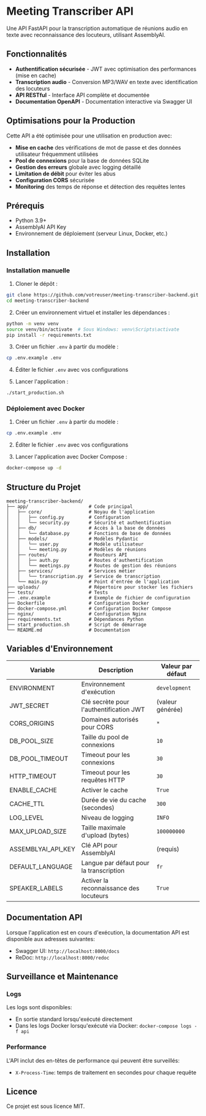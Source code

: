 # Meeting Transcriber API

Une API FastAPI pour la transcription automatique de réunions audio en texte avec reconnaissance des locuteurs, utilisant AssemblyAI.

## Fonctionnalités

- **Authentification sécurisée** - JWT avec optimisation des performances (mise en cache)
- **Transcription audio** - Conversion MP3/WAV en texte avec identification des locuteurs
- **API RESTful** - Interface API complète et documentée
- **Documentation OpenAPI** - Documentation interactive via Swagger UI

## Optimisations pour la Production

Cette API a été optimisée pour une utilisation en production avec:

- **Mise en cache** des vérifications de mot de passe et des données utilisateur fréquemment utilisées
- **Pool de connexions** pour la base de données SQLite
- **Gestion des erreurs** globale avec logging détaillé
- **Limitation de débit** pour éviter les abus
- **Configuration CORS** sécurisée
- **Monitoring** des temps de réponse et détection des requêtes lentes

## Prérequis

- Python 3.9+
- AssemblyAI API Key
- Environnement de déploiement (serveur Linux, Docker, etc.)

## Installation

### Installation manuelle

1. Cloner le dépôt :
```bash
git clone https://github.com/votreuser/meeting-transcriber-backend.git
cd meeting-transcriber-backend
```

2. Créer un environnement virtuel et installer les dépendances :
```bash
python -m venv venv
source venv/bin/activate  # Sous Windows: venv\Scripts\activate
pip install -r requirements.txt
```

3. Créer un fichier `.env` à partir du modèle :
```bash
cp .env.example .env
```

4. Éditer le fichier `.env` avec vos configurations

5. Lancer l'application :
```bash
./start_production.sh
```

### Déploiement avec Docker

1. Créer un fichier `.env` à partir du modèle :
```bash
cp .env.example .env
```

2. Éditer le fichier `.env` avec vos configurations

3. Lancer l'application avec Docker Compose :
```bash
docker-compose up -d
```

## Structure du Projet

```
meeting-transcriber-backend/
├── app/                      # Code principal
│   ├── core/                 # Noyau de l'application
│   │   ├── config.py         # Configuration
│   │   └── security.py       # Sécurité et authentification
│   ├── db/                   # Accès à la base de données
│   │   └── database.py       # Fonctions de base de données
│   ├── models/               # Modèles Pydantic
│   │   └── user.py           # Modèle utilisateur
│   │   └── meeting.py        # Modèles de réunions
│   ├── routes/               # Routeurs API
│   │   ├── auth.py           # Routes d'authentification
│   │   └── meetings.py       # Routes de gestion des réunions
│   ├── services/             # Services métier
│   │   └── transcription.py  # Service de transcription
│   └── main.py               # Point d'entrée de l'application
├── uploads/                  # Répertoire pour stocker les fichiers
├── tests/                    # Tests
├── .env.example              # Exemple de fichier de configuration
├── Dockerfile                # Configuration Docker
├── docker-compose.yml        # Configuration Docker Compose
├── nginx/                    # Configuration Nginx
├── requirements.txt          # Dépendances Python
├── start_production.sh       # Script de démarrage
└── README.md                 # Documentation
```

## Variables d'Environnement

| Variable | Description | Valeur par défaut |
|----------|-------------|-------------------|
| ENVIRONMENT | Environnement d'exécution | `development` |
| JWT_SECRET | Clé secrète pour l'authentification JWT | (valeur générée) |
| CORS_ORIGINS | Domaines autorisés pour CORS | `*` |
| DB_POOL_SIZE | Taille du pool de connexions | `10` |
| DB_POOL_TIMEOUT | Timeout pour les connexions | `30` |
| HTTP_TIMEOUT | Timeout pour les requêtes HTTP | `30` |
| ENABLE_CACHE | Activer le cache | `True` |
| CACHE_TTL | Durée de vie du cache (secondes) | `300` |
| LOG_LEVEL | Niveau de logging | `INFO` |
| MAX_UPLOAD_SIZE | Taille maximale d'upload (bytes) | `100000000` |
| ASSEMBLYAI_API_KEY | Clé API pour AssemblyAI | (requis) |
| DEFAULT_LANGUAGE | Langue par défaut pour la transcription | `fr` |
| SPEAKER_LABELS | Activer la reconnaissance des locuteurs | `True` |

## Documentation API

Lorsque l'application est en cours d'exécution, la documentation API est disponible aux adresses suivantes:

- Swagger UI: `http://localhost:8000/docs`
- ReDoc: `http://localhost:8000/redoc`

## Surveillance et Maintenance

### Logs

Les logs sont disponibles:
- En sortie standard lorsqu'exécuté directement
- Dans les logs Docker lorsqu'exécuté via Docker: `docker-compose logs -f api`

### Performance

L'API inclut des en-têtes de performance qui peuvent être surveillés:
- `X-Process-Time`: temps de traitement en secondes pour chaque requête

## Licence

Ce projet est sous licence MIT.
